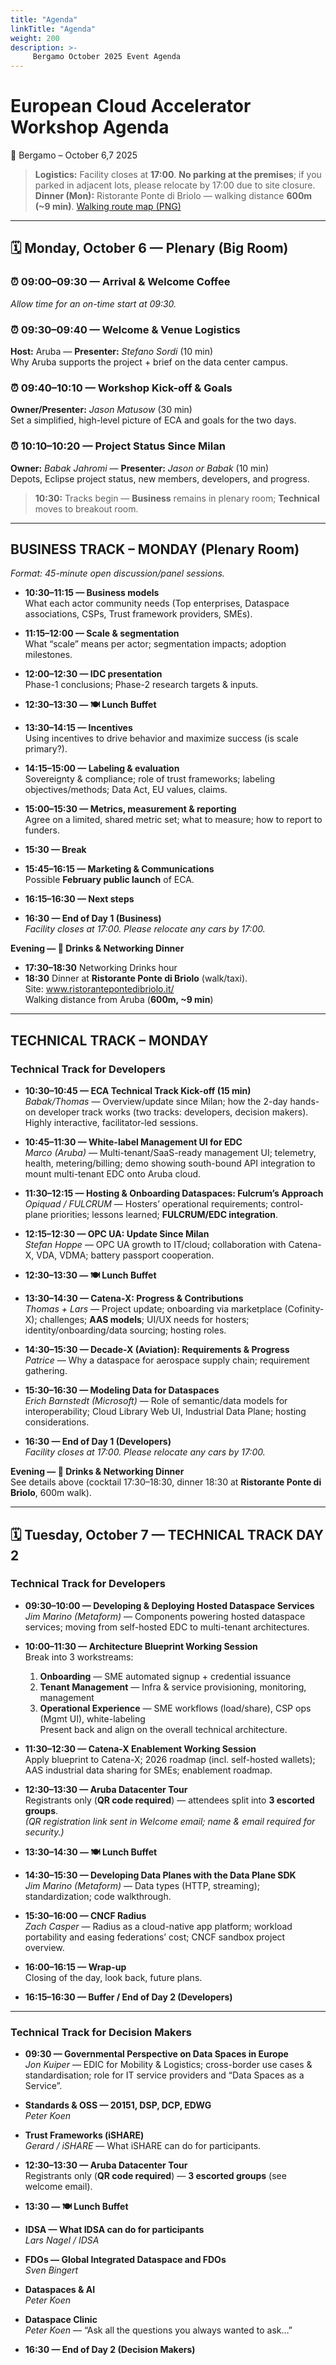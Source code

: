 ```yaml
---
title: "Agenda"
linkTitle: "Agenda"
weight: 200
description: >-
     Bergamo October 2025 Event Agenda
---
```

# European Cloud Accelerator Workshop Agenda
📍 Bergamo – October 6,7 2025

> **Logistics:** Facility closes at **17:00**. **No parking at the premises**; if you parked in adjacent lots, please relocate by 17:00 due to site closure.  
> **Dinner (Mon):** Ristorante Ponte di Briolo — walking distance **600m (~9 min)**. [Walking route map (PNG)](../map.png)

---

## 🗓 Monday, October 6 — Plenary (Big Room)

### ⏰ 09:00–09:30 — Arrival & Welcome Coffee
*Allow time for an on-time start at 09:30.*

### ⏰ 09:30–09:40 — Welcome & Venue Logistics
**Host:** Aruba — **Presenter:** *Stefano Sordi* (10 min)  
Why Aruba supports the project + brief on the data center campus.

### ⏰ 09:40–10:10 — Workshop Kick-off & Goals
**Owner/Presenter:** *Jason Matusow* (30 min)  
Set a simplified, high-level picture of ECA and goals for the two days.

### ⏰ 10:10–10:20 — Project Status Since Milan
**Owner:** *Babak Jahromi* — **Presenter:** *Jason or Babak* (10 min)  
Depots, Eclipse project status, new members, developers, and progress.

> **10:30:** Tracks begin — **Business** remains in plenary room; **Technical** moves to breakout room.

---

## BUSINESS TRACK – MONDAY (Plenary Room)
*Format: 45-minute open discussion/panel sessions.*

- **10:30–11:15 — Business models**  
  What each actor community needs (Top enterprises, Dataspace associations, CSPs, Trust framework providers, SMEs).

- **11:15–12:00 — Scale & segmentation**  
  What “scale” means per actor; segmentation impacts; adoption milestones.

- **12:00–12:30 — IDC presentation**  
  Phase-1 conclusions; Phase-2 research targets & inputs.

- **12:30–13:30 — 🍽 Lunch Buffet**

- **13:30–14:15 — Incentives**  
  Using incentives to drive behavior and maximize success (is scale primary?).

- **14:15–15:00 — Labeling & evaluation**  
  Sovereignty & compliance; role of trust frameworks; labeling objectives/methods; Data Act, EU values, claims.

- **15:00–15:30 — Metrics, measurement & reporting**  
  Agree on a limited, shared metric set; what to measure; how to report to funders.

- **15:30 — Break**

- **15:45–16:15 — Marketing & Communications**  
  Possible **February public launch** of ECA.

- **16:15–16:30 — Next steps**

- **16:30 — End of Day 1 (Business)**  
  *Facility closes at 17:00. Please relocate any cars by 17:00.*

**Evening — 🍷 Drinks & Networking Dinner**  
- **17:30–18:30** Networking Drinks hour  
- **18:30** Dinner at **Ristorante Ponte di Briolo** (walk/taxi).  
  Site: www.ristorantepontedibriolo.it/  
  Walking distance from Aruba (**600m, ~9 min**)

---

## TECHNICAL TRACK – MONDAY

### Technical Track for **Developers**
- **10:30–10:45 — ECA Technical Track Kick-off (15 min)**  
  *Babak/Thomas* — Overview/update since Milan; how the 2-day hands-on developer track works (two tracks: developers, decision makers). Highly interactive, facilitator-led sessions.

- **10:45–11:30 — White-label Management UI for EDC**  
  *Marco (Aruba)* — Multi-tenant/SaaS-ready management UI; telemetry, health, metering/billing; demo showing south-bound API integration to mount multi-tenant EDC onto Aruba cloud.

- **11:30–12:15 — Hosting & Onboarding Dataspaces: Fulcrum’s Approach**  
  *Opiquad / FULCRUM* — Hosters’ operational requirements; control-plane priorities; lessons learned; **FULCRUM/EDC integration**.

- **12:15–12:30 — OPC UA: Update Since Milan**  
  *Stefan Hoppe* — OPC UA growth to IT/cloud; collaboration with Catena-X, VDA, VDMA; battery passport cooperation.

- **12:30–13:30 — 🍽 Lunch Buffet**

- **13:30–14:30 — Catena-X: Progress & Contributions**  
  *Thomas + Lars* — Project update; onboarding via marketplace (Cofinity-X); challenges; **AAS models**; UI/UX needs for hosters; identity/onboarding/data sourcing; hosting roles.

- **14:30–15:30 — Decade-X (Aviation): Requirements & Progress**  
  *Patrice* — Why a dataspace for aerospace supply chain; requirement gathering.

- **15:30–16:30 — Modeling Data for Dataspaces**  
  *Erich Barnstedt (Microsoft)* — Role of semantic/data models for interoperability; Cloud Library Web UI, Industrial Data Plane; hosting considerations.

- **16:30 — End of Day 1 (Developers)**  
  *Facility closes at 17:00. Please relocate any cars by 17:00.*

**Evening — 🍷 Drinks & Networking Dinner**  
See details above (cocktail 17:30–18:30, dinner 18:30 at **Ristorante Ponte di Briolo**, 600m walk).

---

## 🗓 Tuesday, October 7 — TECHNICAL TRACK DAY 2

### Technical Track for **Developers**
- **09:30–10:00 — Developing & Deploying Hosted Dataspace Services**  
  *Jim Marino (Metaform)* — Components powering hosted dataspace services; moving from self-hosted EDC to multi-tenant architectures.

- **10:00–11:30 — Architecture Blueprint Working Session**  
  Break into 3 workstreams:  
  1) **Onboarding** — SME automated signup + credential issuance  
  2) **Tenant Management** — Infra & service provisioning, monitoring, management  
  3) **Operational Experience** — SME workflows (load/share), CSP ops (Mgmt UI), white-labeling  
  Present back and align on the overall technical architecture.

- **11:30–12:30 — Catena-X Enablement Working Session**  
  Apply blueprint to Catena-X; 2026 roadmap (incl. self-hosted wallets); AAS industrial data sharing for SMEs; enablement roadmap.

- **12:30–13:30 — Aruba Datacenter Tour**  
  Registrants only (**QR code required**) — attendees split into **3 escorted groups**.  
  *(QR registration link sent in Welcome email; name & email required for security.)*

- **13:30–14:30 — 🍽 Lunch Buffet**

- **14:30–15:30 — Developing Data Planes with the Data Plane SDK**  
  *Jim Marino (Metaform)* — Data types (HTTP, streaming); standardization; code walkthrough.

- **15:30–16:00 — CNCF Radius**  
  *Zach Casper* — Radius as a cloud-native app platform; workload portability and easing federations’ cost; CNCF sandbox project overview.

- **16:00–16:15 — Wrap-up**  
  Closing of the day, look back, future plans.

- **16:15–16:30 — Buffer / End of Day 2 (Developers)**

---

### Technical Track for **Decision Makers**
- **09:30 — Governmental Perspective on Data Spaces in Europe**  
  *Jon Kuiper* — EDIC for Mobility & Logistics; cross-border use cases & standardisation; role for IT service providers and “Data Spaces as a Service”.

- **Standards & OSS — 20151, DSP, DCP, EDWG**  
  *Peter Koen*

- **Trust Frameworks (iSHARE)**  
  *Gerard / iSHARE* — What iSHARE can do for participants.

- **12:30–13:30 — Aruba Datacenter Tour**  
  Registrants only (**QR code required**) — **3 escorted groups** (see welcome email).

- **13:30 — 🍽 Lunch Buffet**

- **IDSA — What IDSA can do for participants**  
  *Lars Nagel / IDSA*

- **FDOs — Global Integrated Dataspace and FDOs**  
  *Sven Bingert*

- **Dataspaces & AI**  
  *Peter Koen*

- **Dataspace Clinic**  
  *Peter Koen* — “Ask all the questions you always wanted to ask…”

- **16:30 — End of Day 2 (Decision Makers)**
